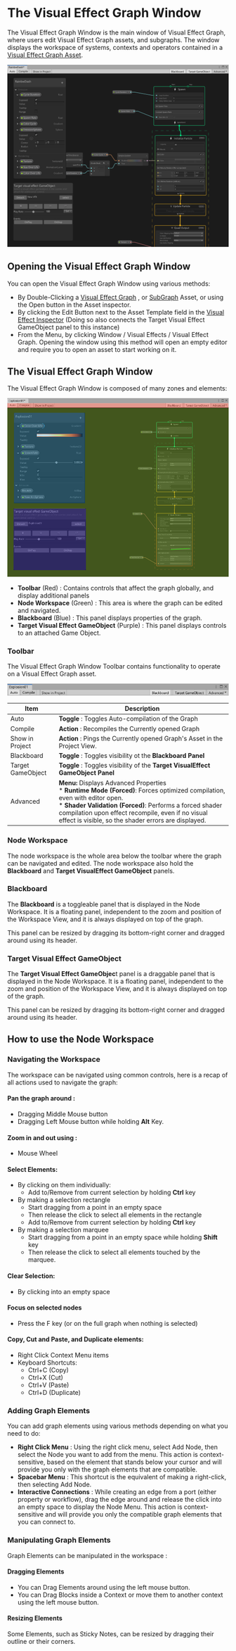 # The Visual Effect Graph Window

The Visual Effect Graph Window is the main window of Visual Effect Graph, where users edit Visual Effect Graph assets, and subgraphs.  The window displays the workspace of systems, contexts and operators contained in a  [Visual Effect Graph Asset](VisualEffectGraphAsset.md). 

![VisualEffectGraph-Window](Images/VisualEffectGraph-Window.png)

## Opening the Visual Effect Graph Window

You can open the Visual Effect Graph Window using various methods:

* By Double-Clicking a  [Visual Effect Graph](VisualEffectGraphAsset.md) , or [SubGraph](VisualEffectGraphSubgraphAsset.md) Asset, or using the Open button in the Asset inspector.
* By clicking the Edit Button next to the Asset Template field in the [Visual Effect Inspector](VisualEffectComponent.md) (Doing so also connects the Target Visual Effect GameObject panel to this instance)
* From the Menu, by clicking Window / Visual Effects / Visual Effect Graph. Opening the window using this method will open an empty editor and require you to open an asset to start working on it.

 ## The Visual Effect Graph Window

The Visual Effect Graph Window is composed of many zones and elements:

![VisualEffectGraphWindow](Images/VisualEffectGraph-WindowDetails.png)

- **Toolbar** (Red) : Contains controls that affect the graph globally, and display additional panels
- **Node Workspace** (Green) : This area is where the graph can be edited and navigated.
- **Blackboard** (Blue) : This panel displays properties of the graph.
- **Target Visual Effect GameObject** (Purple) : This panel displays controls to an attached Game Object.

### Toolbar

The Visual Effect Graph Window Toolbar contains functionality to operate on a Visual Effect Graph asset.

![Toolbar](Images/Toolbar.png)

| Item              | Description                                                  |
| ----------------- | ------------------------------------------------------------ |
| Auto              | **Toggle** : Toggles Auto-compilation of the Graph           |
| Compile           | **Action** : Recompiles the Currently opened Graph           |
| Show in Project   | **Action** : Pings the Currently opened Graph's Asset in the Project View. |
| Blackboard        | **Toggle** : Toggles visibility ot the **Blackboard Panel**  |
| Target GameObject | **Toggle** : Toggles visibility of the **Target VisualEffect GameObject Panel** |
| Advanced          | **Menu:** Displays Advanced Properties <br/> * **Runtime Mode (Forced)**: Forces optimized compilation, even with editor open.<br/> * **Shader Validation (Forced)**: Performs a forced shader compilation upon effect recompile, even if no visual effect is visible, so the shader errors are displayed. <br/> |

### Node Workspace

The node workspace is the whole area below the toolbar where the graph can be navigated and edited. The node workspace also hold the **Blackboard** and **Target VisualEffect GameObject** panels.

### Blackboard

The **Blackboard** is a toggleable panel that is displayed in the Node Workspace. It is a floating panel, independent to the zoom and position of the Workspace View, and it is always displayed on top of the graph.

This panel can be resized by dragging its bottom-right corner and dragged around using its header.

### Target Visual Effect GameObject

The **Target Visual Effect GameObjec**t panel is a draggable panel that is displayed in the Node Workspace. It is a floating panel, independent to the zoom and position of the Workspace View, and it is always displayed on top of the graph.

This panel can be resized by dragging its bottom-right corner and dragged around using its header.

## How to use the Node Workspace

### Navigating the Workspace

The workspace can be navigated using common controls, here is a recap of all actions used to navigate the graph:

#### Pan the graph around :

* Dragging Middle Mouse button
* Dragging Left Mouse button while holding **Alt** Key.

#### Zoom in and out using :

* Mouse Wheel

#### Select Elements:

* By clicking on them individually:
  * Add to/Remove from current selection by holding **Ctrl** key
* By making a selection rectangle 
  * Start dragging from a point in an empty space
  * Then release the click to select all elements in the rectangle
  * Add to/Remove from current selection by holding **Ctrl** key
* By making a selection marquee
  - Start dragging from a point in an empty space while holding **Shift** key
  - Then release the click to select all elements touched by the marquee.

#### Clear Selection:

* By clicking into an empty space

#### Focus on selected nodes

*  Press the F key (or on the full graph when nothing is selected)

#### Copy, Cut and Paste, and Duplicate elements:

* Right Click Context Menu items
* Keyboard Shortcuts:
  * Ctrl+C (Copy) 
  * Ctrl+X (Cut) 
  * Ctrl+V (Paste) 
  * Ctrl+D (Duplicate)

### Adding Graph Elements

You can add graph elements using various methods depending on what you need to do:

- **Right Click Menu** : Using the right click menu, select Add Node, then select the Node you want to add from the menu. This action is context-sensitive, based on the element that stands below your cursor and will provide you only with the graph elements that are compatible.
- **Spacebar Menu** : This shortcut is the equivalent of making a right-click, then selecting Add Node.
- **Interactive Connections** : While creating an edge from a port (either property or workflow), drag the edge around and release the click into an empty space to display the Node Menu. This action is context-sensitive and will provide you only the compatible graph elements that you can connect to.

### Manipulating Graph Elements

Graph Elements can be manipulated in the workspace :

#### Dragging Elements

- You can Drag Elements around using the left mouse button.
- You can Drag Blocks inside a Context or move them to another context using the left mouse button.

#### Resizing Elements

Some Elements, such as Sticky Notes, can be resized by dragging their outline or their corners.

